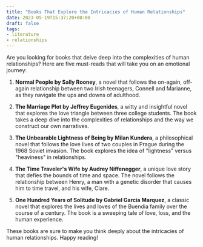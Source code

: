 ```yaml
---
title: "Books That Explore the Intricacies of Human Relationships"
date: 2023-05-19T15:37:20+00:00
draft: false
tags: 
- literature
- relationships
---
```


Are you looking for books that delve deep into the complexities of human relationships? Here are five must-reads that will take you on an emotional journey:

1. **Normal People by Sally Rooney**, a novel that follows the on-again, off-again relationship between two Irish teenagers, Connell and Marianne, as they navigate the ups and downs of adulthood.

2. **The Marriage Plot by Jeffrey Eugenides**, a witty and insightful novel that explores the love triangle between three college students. The book takes a deep dive into the complexities of relationships and the way we construct our own narratives.

3. **The Unbearable Lightness of Being by Milan Kundera**, a philosophical novel that follows the love lives of two couples in Prague during the 1968 Soviet invasion. The book explores the idea of "lightness" versus "heaviness" in relationships.

4. **The Time Traveler's Wife by Audrey Niffenegger**, a unique love story that defies the bounds of time and space. The novel follows the relationship between Henry, a man with a genetic disorder that causes him to time travel, and his wife, Clare.

5. **One Hundred Years of Solitude by Gabriel Garcia Marquez**, a classic novel that explores the lives and loves of the Buendia family over the course of a century. The book is a sweeping tale of love, loss, and the human experience.

These books are sure to make you think deeply about the intricacies of human relationships. Happy reading!